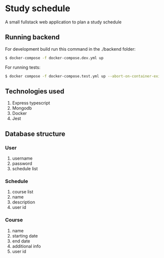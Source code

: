 # Study schedule

A small fullstack web application to plan a study schedule

## Running backend
For development build run this command in the ./backend folder:
```bash
$ docker-compose -f docker-compose.dev.yml up
```
For running tests:
```bash
$ docker compose -f docker-compose.test.yml up --abort-on-container-exit && docker logs backend-server-1
```

## Technologies used

1. Express typescript
2. Mongodb
3. Docker
4. Jest

## Database structure

### User

1. username
2. password
3. schedule list

### Schedule

1. course list
2. name
3. description
4. user id

### Course

1. name
2. starting date
3. end date
4. additional info
5. user id
